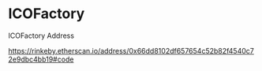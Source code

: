# ICOFactory

ICOFactory Address

https://rinkeby.etherscan.io/address/0x66dd8102df657654c52b82f4540c72e9dbc4bb19#code
